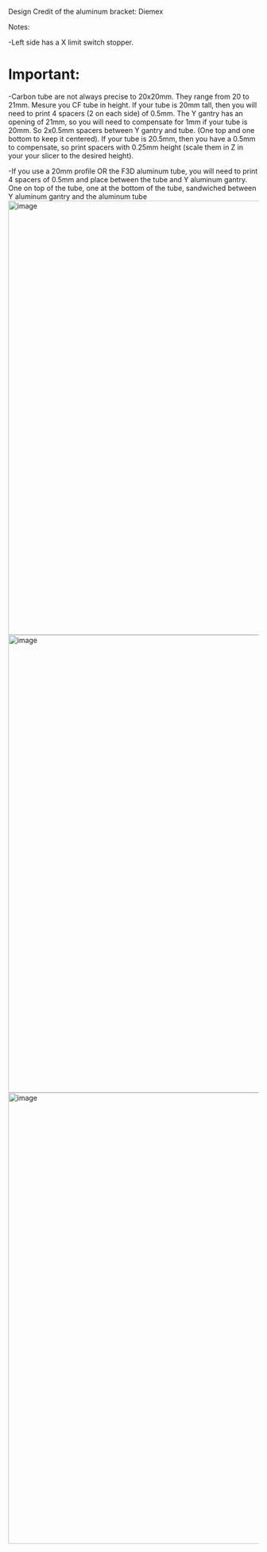 Design Credit of the aluminum bracket: Diemex 

Notes:
  
  -Left side has a X limit switch stopper.
   
  # Important:
  -Carbon tube are not always precise to 20x20mm. They range from 20 to 21mm. Mesure you CF tube in height. If your tube is 20mm tall, then you will need to print 4 spacers (2 on each side) of 0.5mm. The Y gantry has an opening of 21mm, so you will need to compensate for 1mm if your tube is 20mm. So 2x0.5mm spacers between Y gantry and tube. (One top and one bottom to keep it centered). If your tube is 20.5mm, then you have a 0.5mm to compensate, so print spacers with 0.25mm height (scale them in Z in your your slicer to the desired height).
  
  -If you use a 20mm profile OR the F3D aluminum tube, you will need to print 4 spacers of 0.5mm and place between the tube and Y aluminum gantry. One on top of the tube, one at the bottom of the tube, sandwiched between Y aluminum gantry and the aluminum tube
<img width="873" alt="image" src="https://user-images.githubusercontent.com/37383368/228104446-21692849-d0ca-49aa-b5bc-4b46790f63cc.png">
<img width="920" alt="image" src="https://user-images.githubusercontent.com/37383368/228104819-75f88354-3e44-4334-ab64-75ebfe97eece.png">
<img width="907" alt="image" src="https://user-images.githubusercontent.com/37383368/228104773-cdfed96d-fb9a-4ab8-9065-75d4787f8bfc.png">




